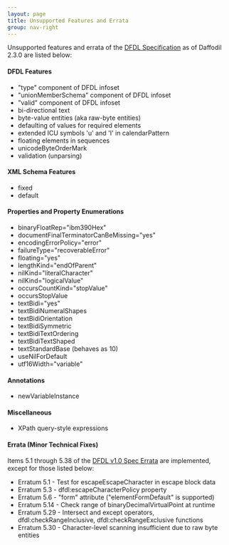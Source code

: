 ```yaml
---
layout: page
title: Unsupported Features and Errata
group: nav-right
---
```

<!--
{% comment %}
Licensed to the Apache Software Foundation (ASF) under one or more
contributor license agreements.  See the NOTICE file distributed with
this work for additional information regarding copyright ownership.
The ASF licenses this file to you under the Apache License, Version 2.0
(the "License"); you may not use this file except in compliance with
the License.  You may obtain a copy of the License at

http://www.apache.org/licenses/LICENSE-2.0

Unless required by applicable law or agreed to in writing, software
distributed under the License is distributed on an "AS IS" BASIS,
WITHOUT WARRANTIES OR CONDITIONS OF ANY KIND, either express or implied.
See the License for the specific language governing permissions and
limitations under the License.
{% endcomment %}
-->

Unsupported features and errata of the [DFDL Specification](/docs/dfdl) as of Daffodil 2.3.0 are listed below:

#### DFDL Features

* "type" component of DFDL infoset
* "unionMemberSchema" component of DFDL infoset
* "valid" component of DFDL infoset
* bi-directional text
* byte-value entities (aka raw-byte entities)
* defaulting of values for required elements
* extended ICU symbols 'u' and 'I' in calendarPattern
* floating elements in sequences
* unicodeByteOrderMark
* validation (unparsing)

#### XML Schema Features

* fixed
* default

#### Properties and Property Enumerations

* binaryFloatRep="ibm390Hex"
* documentFinalTerminatorCanBeMissing="yes"
* encodingErrorPolicy="error"
* failureType="recoverableError"
* floating="yes"
* lengthKind="endOfParent"
* nilKind="literalCharacter"
* nilKind="logicalValue"
* occursCountKind="stopValue"
* occursStopValue
* textBidi="yes"
* textBidiNumeralShapes
* textBidiOrientation
* textBidiSymmetric
* textBidiTextOrdering
* textBidiTextShaped
* textStandardBase (behaves as 10)
* useNilForDefault
* utf16Width="variable"

#### Annotations

* newVariableInstance

#### Miscellaneous

* XPath query-style expressions

#### Errata (Minor Technical Fixes)

Items 5.1 through 5.38 of the [DFDL v1.0 Spec Errata](https://redmine.ogf.org/dmsf_files/13384?download=) are implemented, except for those listed below:

* Erratum 5.1 - Test for escapeEscapeCharacter in escape block data
* Erratum 5.3 - dfdl:escapeCharacterPolicy property
* Erratum 5.6 - "form" attribute ("elementFormDefault" is supported)
* Erratum 5.14 - Check range of binaryDecimalVirtualPoint at runtime
* Erratum 5.29 - Intersect and except operators, dfdl:checkRangeInclusive, dfdl:checkRangeExclusive functions
* Erratum 5.30 - Character-level scanning insufficient due to raw byte entities
